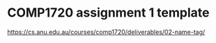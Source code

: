 # COMP1720 assignment 1 template

<https://cs.anu.edu.au/courses/comp1720/deliverables/02-name-tag/>
